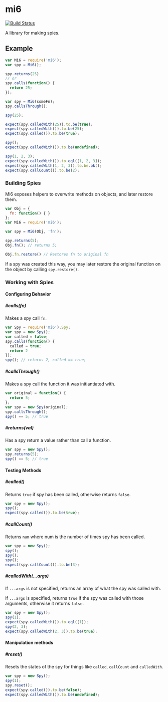 # mi6
[![Build Status](https://api.travis-ci.org/rschmukler/mi6.png)](http://travis-ci.org/rschmukler/mi6)

A library for making spies.

## Example

```js
var Mi6 = require('mi6');
var spy = Mi6();

spy.returns(25)
// or
spy.calls(function() {
  return 25;
});
```
```js
var spy = Mi6(someFn);
spy.callsThrough();

spy(25);

expect(spy.calledWith(25)).to.be(true);
expect(spy.calledWith()).to.be(25);
expect(spy.called()).to.be(true);

spy();
expect(spy.calledWith()).to.be(undefined);

spy(1, 2, 3);
expect(spy.calledWith()).to.eql([1, 2, 3]);
expect(spy.calledWith(1, 2, 3)).to.be.ok();
expect(spy.callCount()).to.be(2);
```

### Building Spies

Mi6 exposes helpers to overwrite methods on objects, and later restore them.

```js
var Obj = {
  fn: function() { }
};
var Mi6 = require('mi6');

var spy = Mi6(Obj, 'fn');

spy.returns(5);
Obj.fn(); // returns 5;

Obj.fn.restore() // Restores fn to original fn
```


If a spy was created this way, you may later restore the original function on the object by calling `spy.restore()`.

### Working with Spies

#### Configuring Behavior
##### #calls(fn)

Makes a spy call `fn`.

```js
var Spy = require('mi6').Spy;
var spy = new Spy();
var called = false;
spy.calls(function() { 
  called = true;
  return 2
});
spy(); // returns 2, called == true;
```

##### #callsThrough()

Makes a spy call the function it was initiantiated with.

```js
var original = function() {
  return 5;
};
var spy = new Spy(original);
spy.callsThrough();
spy() == 5; // true
```

##### #returns(val)

Has a spy return a value rather than call a function.

```js
var spy = new Spy();
spy.returns(5);
spy() == 5; // true
```

#### Testing Methods

##### #called()

Returns `true` if spy has been called, otherwise returns `false`.

```js
var spy = new Spy();
spy();
expect(spy.called()).to.be(true);
```

##### #callCount()

Returns `num` where num is the number of times spy has been called.

```js
var spy = new Spy();
spy();
spy();
spy();
expect(spy.callCount()).to.be(3);
```

##### #calledWith(...args)

If `...args` is not specified, returns an array of what the spy was called with.

If `...args` is specified, returns `true` if the spy was called with those arguments, otherwise it returns `false`.

```js
var spy = new Spy();
spy(1);
expect(spy.calledWith()).to.eql([1]);
spy(2, 3);
expect(spy.calledWith(2, 3)).to.be(true);
```

#### Manipulation methods

##### #reset()

Resets the states of the spy for things like `called`, `callCount` and `calledWith`.

```js
var spy = new Spy();
spy(1);
spy.reset();
expect(spy.called()).to.be(false);
expect(spy.calledWith()).to.be(undefined);
```
